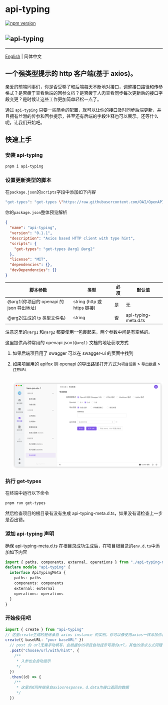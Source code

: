 # api-typing

[![npm version](https://badgen.net/npm/v/api-typing)](https://npm.im/api-typing)

## ![api-typing](https://github.com/yinzhenyu-su/api-typing/blob/main/api-typing.gif?raw=true)

---

[English](./README.md) | 简体中文

## 一个强类型提示的 http 客户端(基于 axios)。

亲爱的前端同事们，你是否受够了和后端每天不断地对接口，调整接口路径和传参格式？是否疲于查看后端的回参文档？是否疲于人肉查看同步每次更新后的接口字段变更？是时候让这些工作更加简单轻松一点了。

通过 `api-typing` 只要一些简单的配置，就可以让你的接口及时同步后端更新，并且拥有丝滑的传参和回参提示，甚至还有后端的字段注释也可以展示。还等什么呢，让我们开始吧。

## 快速上手

### 安装 api-typing

```bash
pnpm i api-typing
```

### 设置更新类型的脚本

在`package.json`的`scripts`字段中添加如下内容

```bash
"get-types": "get-types \"https://raw.githubusercontent.com/OAI/OpenAPI-Specification/main/examples/v3.0/petstore-expanded.json\" \"./api-typing-meta.d.ts\""
```

你的`package.json`整体预览解析

```json
{
  "name": "api-typing",
  "version": "0.1.1",
  "description": "Axios based HTTP client with type hint",
  "scripts": {
    "get-types": "get-types @arg1 @arg2"
  },
  "license": "MIT",
  "dependencies": {},
  "devDependencies": {}
}
```

| 脚本参数                                 | 类型                        | 必须 | 默认值               |
| ---------------------------------------- | --------------------------- | ---- | -------------------- |
| @arg1(你项目的 openapi 的 json 导出地址) | string (http 或 https 链接) | 是   | 无                   |
| @arg2(生成的 ts 类型文件名)              | string                      | 否   | api-typing-meta.d.ts |

注意这里的`@arg1` 和`@arg2` 都要使用`""`包裹起来，两个参数中间是有空格的。

这里提供两种常用的 openapi json`(@arg1)` 文档的地址获取方式

1. 如果后端项目用了 swagger 可以在 swagger-ui 的页面中找到

2. 如果项目用的 apifox 则 openapi 的导出路径打开方式为`项目设置` > `导出数据` > `打开URL`

   ​ ![apifox export openapi](https://github.com/yinzhenyu-su/api-typing/blob/main/apifox-openapi.png?raw=true")

### 执行 get-types

在终端中运行以下命令

```bash
pnpm run get-types
```

然后检查项目的根目录有没有生成 api-typing-meta.d.ts，如果没有请检查上一步是否出错。

### 添加 api-typing 声明

确保 api-typing-meta.d.ts 在根目录成功生成后，在项目根目录的`env.d.ts`中添加如下内容

```ts
import { paths, components, external, operations } from "./api-typing-meta"
declare module "api-typing" {
  interface ApiTypingMeta {
    paths: paths
    components: components
    external: external
    operations: operations
  }
}
```

### 开始使用吧

```typescript
import { create } from "api-typing"
// 这里create生成的是继承自 axios instance 的实例，你可以像使用axios一样添加你自己的interceptor
create({ baseURL: "your baseURL" })
  // post 的 url无需手动填写，会根据你的项目自动提示可用的url，其他的请求方式同理
  .post("choose/url/with/hint", {
    /**
     * 入参也会自动提示
     */
  })
  .then((d) => {
    /**
     * 这里的d同样继承自axiosresponse，d.data为接口返回的数据
     */
  })
```

